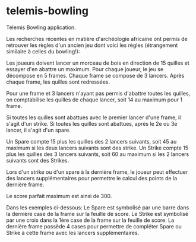 telemis-bowling
===============

Telemis Bowling application.

Les recherches récentes en matière d'archéologie africaine ont permis de retrouver les règles d'un ancien jeu dont voici les règles (étrangement similaire à celles du bowling!):
 
Les joueurs doivent lancer un morceau de bois en direction de 15 quilles et essayer d'en abattre un maximum. Pour chaque joueur, le jeu se décompose en 5 frames. Chaque frame se compose de 3 lancers. Après chaque frame, les quilles sont redressées. 
 
Pour une frame et 3 lancers n'ayant pas permis d'abattre toutes les quilles, on comptabilise les quilles de chaque lancer, soit 14 au maximum pour 1 frame.
 
Si toutes les quilles sont abattues avec le premier lancer d'une frame, il s'agit d'un strike. Si toutes les quilles sont abattues, après le 2e ou 3e lancer, il s'agit d'un spare.

Un Spare compte 15 plus les quilles des 2 lancers suivants, soit 45 au maximum si les deux lancers suivants sont des strike.
Un Strike compte 15 plus les quilles des 3 lancers suivants, soit 60 au maximum si les 2 lancers suivants sont des Strikes.
 
Lors d'un strike ou d'un spare à la dernière frame, le joueur peut effectuer des lancers supplémentaires pour permettre le calcul des points de la dernière frame.
 
Le score parfait maximum est ainsi de 300.
 
Dans les exemples ci-dessous:
Le Spare est symbolisé par une barre dans la dernière case de la frame sur la feuille de score.
Le Strike est symbolisé par une croix dans la 1ère case de la frame sur la feuille de score.
La dernière frame possède 4 cases pour permettre de compléter Spare ou Strike à cette frame avec les lancers supplémentaires.
